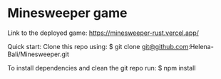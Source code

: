 # Minesweeper game

Link to the deployed game: https://minesweeper-rust.vercel.app/

Quick start:
Clone this repo using:
$ git clone git@github.com:Helena-Bali/Minesweeper.git

To install dependencies and clean the git repo run:
$ npm install
